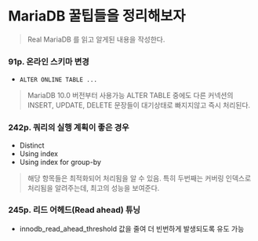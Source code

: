 # MariaDB 꿀팁들을 정리해보자 
> Real MariaDB 를 읽고 알게된 내용을 작성한다.


### 91p. 온라인 스키마 변경
 - `ALTER ONLINE TABLE ...`
 > MariaDB 10.0 버전부터 사용가능
 > ALTER TABLE 중에도 다른 커넥션의 INSERT, UPDATE, DELETE 문장들이 대기상태로 빠지지않고 즉시 처리된다.



### 242p. 쿼리의 실행 계획이 좋은 경우
 - Distinct
 - Using index
 - Using index for group-by
> 해당 항목들은 최적화되어 처리됨을 알 수 있음. 특히 두번째는 커버링 인덱스로 처리됨을 알려주는데, 최고의 성능을 보여준다.

### 245p. 리드 어헤드(Read ahead) 튜닝
 - innodb_read_ahead_threshold 값을 줄여 더 빈번하게 발생되도록 유도 가능
